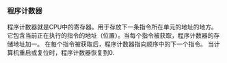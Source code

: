 ### 程序计数器

程序计数器就是CPU中的寄存器。用于存放下一条指令所在单元的地址的地方。
它包含当前正在执行的指令的地址（位置）。当每个指令被获取，程序计数器的存储地址加一。
在每个指令被获取后，程序计数器指向顺序中的下一个指令。
当计算机重启或复位时，程序计数器恢复到0.
